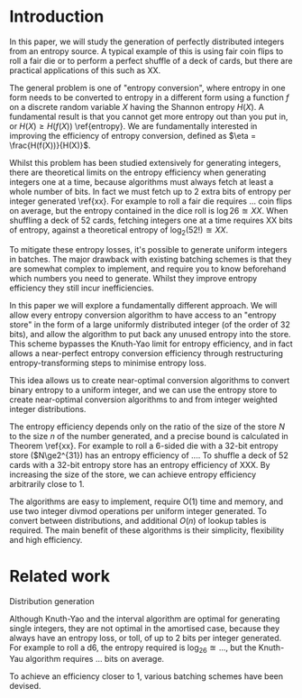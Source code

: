 # Introduction

In this paper, we will study the generation of perfectly distributed integers from an entropy source. A typical example of this is using fair coin flips to roll a fair die or to perform a perfect shuffle of a deck of cards, but there are practical applications of this such as XX.

The general problem is one of "entropy conversion", where entropy in one form needs to be converted to entropy in a different form using a function $f$ on a discrete random variable $X$ having the Shannon entropy $H(X)$.  A fundamental result is that you cannot get more entropy out than you put in, or $H(X) \ge H(f(X))$ \ref{entropy}. We are fundamentally interested in improving the efficiency of entropy conversion, defined as $\eta = \frac{H(f(X))}{H(X)}$.

Whilst this problem has been studied extensively for generating integers, there are theoretical limits on the entropy efficiency when generating integers one at a time, because algorithms must always fetch at least a whole number of bits. In fact we must fetch up to 2 extra bits of entropy per integer generated \ref{xx}.  For example to roll a fair die requires $...$ coin flips on average, but the entropy contained in the dice roll is $\log26 \approxeq XX$. When shuffling a deck of 52 cards, fetching integers one at a time requires XX bits of entropy, against a theoretical entropy of $\log_2(52!) \approxeq XX$.

To mitigate these entropy losses, it's possible to generate uniform integers in batches. The major drawback with existing batching schemes is that they are somewhat complex to implement, and require you to know beforehand which numbers you need to generate. Whilst they improve entropy efficiency they still incur inefficiencies.

In this paper we will explore a fundamentally different approach. We will allow every entropy conversion algorithm to have access to an "entropy store" in the form of a large uniformly distributed integer (of the order of 32 bits), and allow the algorithm to put back any unused entropy into the store. This scheme bypasses the Knuth-Yao limit for entropy efficiency, and in fact allows a near-perfect entropy conversion efficiency through restructuring entropy-transforming steps to minimise entropy loss. 

This idea allows us to create near-optimal conversion algorithms to convert binary entropy to a uniform integer, and we can use the entropy store to create near-optimal conversion algorithms to and from integer weighted integer distributions.

The entropy efficiency depends only on the ratio of the size of the store $N$ to the size $n$ of the number generated, and a precise bound is calculated in Theorem \ref{xx}. For example to roll a 6-sided die with a 32-bit entropy store ($N\ge2^{31}) has an entropy efficiency of .... To shuffle a deck of 52 cards with a 32-bit entropy store has an entropy efficiency of XXX. By increasing the size of the store, we can achieve entropy efficiency arbitrarily close to 1.

The algorithms are easy to implement, require O(1) time and memory, and use two integer divmod operations per uniform integer generated. To convert between distributions, and additional $O(n)$ of lookup tables is required. The main benefit of these algorithms is their simplicity, flexibility and high efficiency.

# Related work



Distribution generation

Although Knuth-Yao and the interval algorithm are optimal for generating single integers, they are not optimal in the amortised case, because they always have an entropy loss, or toll, of up to 2 bits per integer generated. For example to roll a d6, the entropy required is $\log_26 \approxeq ...$, but the Knuth-Yau algorithm requires $...$ bits on average.

To achieve an efficiency closer to 1, various batching schemes have been devised.

